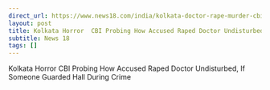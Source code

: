 ```yaml
---
direct_url: https://www.news18.com/india/kolkata-doctor-rape-murder-cbi-probing-seminar-hall-broken-bolt-9025420.html
layout: post
title: Kolkata Horror  CBI Probing How Accused Raped Doctor Undisturbed, If Someone Guarded Hall During Crime
subtitle: News 18
tags: []
---
```


Kolkata Horror  CBI Probing How Accused Raped Doctor Undisturbed, If Someone Guarded Hall During Crime
